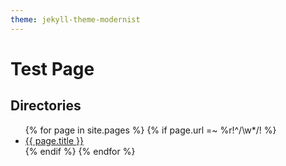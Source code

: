 ```yaml
---
theme: jekyll-theme-modernist
---
```


# Test Page

## Directories
<ul>
{% for page in site.pages %}
{%   if page.url =~ %r!^/\w*/! %}
  <li><a href="{{ page.url }}">{{ page.title }}</a></li>
{%   endif %}
{% endfor %}
</ul>
